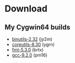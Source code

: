 # Download

## My Cygwin64 builds
- [binutils-2.32](https://pan.baidu.com/s/1QLIetDUWwDBGP5VaHIUSpA) (jy2m)
- [coreutils-8.30](https://pan.baidu.com/s/1uouQnryoUppo3_U3AEkmOg) (ygrn)
- [fmt-5.3.0](https://pan.baidu.com/s/10yOXdsadFQmNFY_UExLP5w) (brtx)
- [gcc-9.2.0](https://pan.baidu.com/s/1Eo-7g6YrrxQbmpMBZOCLlQ) (pm16)
